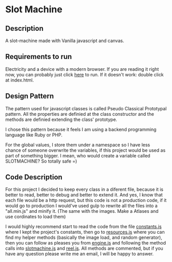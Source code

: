 # Slot Machine

## Description

A slot-machine made with Vanilla javascript and canvas.

## Requirements to run

Electricity and a device with a modern browser. If you are reading it right now, you can probably just click [here](index.html) to run. If it doesn't work: double click at index.html.

## Design Pattern

The pattern used for javascript classes is called Pseudo Classical Prototypal pattern. All the properties are definied at the class constructor and the methods are definied extending the class' prototype.

I chose this pattern because it feels I am using a backend programming language like Ruby or PHP.

For the global values, I store them under a namespace so I have less chance of someone overwrite the variables, if this project would be used as part of something bigger. I mean, who would create a variable called SLOTMACHINE? So totally safe =)

## Code Description

For this project I decided to keep every class in a diferent file, because it is better to read, better to debug and better to extend it. And yes, I know that each file would be a http request, but this code is not a production code, if it would go to production I would've used gulp to rewrite all the files into a "all.min.js" and minify it. (The same with the images. Make a Atlases and use cordinates to load them)

I would highly recommend start to read the code from the file [constants.js](js/constants.js) where I kept the project's constants, then go to [resources.js](js/resources.js) where you can find my helper methods (basically the image load, and random generator), then you can follow as pleases you from [engine.js](js/engine.js) and following the method calls into [slotmachine.js](js/slotmachine.js) and [reel.js](js/reel.js). All methods are commented, but if you have any question please write me an email, I will be happy to answer.
